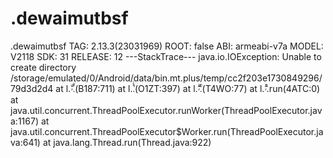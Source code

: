 # .dewaimutbsf
.dewaimutbsf
TAG: 2.13.3(23031969)
ROOT: false
ABI: armeabi-v7a
MODEL: V2118
SDK: 31
RELEASE: 12
---StackTrace---
java.io.IOException: Unable to create directory /storage/emulated/0/Android/data/bin.mt.plus/temp/cc2f203e1730849296/79d3d2d4
	at l.ۜۗۥ.۟ۨ(B187:711)
	at l.ۛۙۙ.ۘ(O1ZT:397)
	at l.ۜۥۗۗ.ۨ(T4WO:77)
	at l.ۡۥۗۗ.run(4ATC:0)
	at java.util.concurrent.ThreadPoolExecutor.runWorker(ThreadPoolExecutor.java:1167)
	at java.util.concurrent.ThreadPoolExecutor$Worker.run(ThreadPoolExecutor.java:641)
	at java.lang.Thread.run(Thread.java:922)
 
